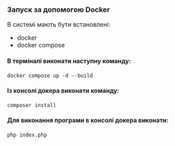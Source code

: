 ### Запуск за допомогою Docker
В системі мають бути встановлені:
- docker
- docker compose  

#### В терміналі виконати наступну команду:
```
docker compose up -d --build
```
#### Із консолі докера виконати команду:
```
composer install
```
#### Для виконання програми в консолі докера виконати:
```
php index.php
```